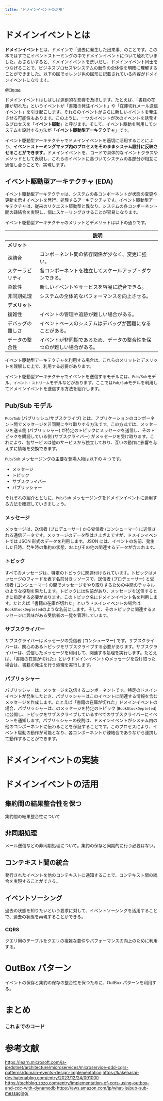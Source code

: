 ```yaml
---
title: 'ドメインイベントの活用'
---
```


# ドメインイベントとは

**ドメインイベント**とは、ドメインで「過去に発生した出来事」のことです。この本ではすでにイベントストーミングの中でドメインイベントについて触れていました。おさらいすると、ドメインイベントを洗いだし、ドメインイベント同士をつなげることで、ビジネスプロセスやシステムの動作の全体像を明確に理解することができました。以下の図でオレンジ色の図形に記載されている内容がドメインイベントになります。

@[figma](https://www.figma.com/file/g04nAogGCGgM62IKXHUSLT/Online-bookstore?type=whiteboard&node-id=843-1791&t=hvtQJVFBGW90SwuN-0)

ドメインイベントはしばしば連鎖的な影響を及ぼします。たとえば、「書籍の在庫が切れた」というイベントが「書籍の発注イベント」や「在庫切れメール送信イベント」を引き起こします。それらのイベントがさらに新しいイベントを発生させる可能性もあります。このように、一つのイベントが次のイベントを誘発するプロセスを「**イベント駆動**」と呼びます。そして、イベント駆動を利用してシステムを設計する方法が「**イベント駆動型アーキテクチャ**」です。

イベント駆動型アーキテクチャでドメインイベントを適切に活用することにより、**イベントストーミングマップ内のプロセスをそのままシステム設計に反映させることができます**。ドメインイベントを、コードで具体的なイベントクラスやメソッドとして表現し、これらのイベントに基づいてシステムの各部分が相互に通信し合うことで、実現します。

## イベント駆動型アーキテクチャ (EDA)

イベント駆動型アーキテクチャは、システムの各コンポーネントが状態の変更や更新を示すイベントを発行、処理するアーキテクチャです。イベント駆動型アーキテクチャは、従来のリクエスト駆動型と異なり、システムの各コンポーネント間の疎結合を実現し、個にスケーリングさせることが容易になります。

イベント駆動型アーキテクチャのメリットとデメリットは以下の通りです。

|                  | 説明                                                                   |
| ---------------- | ---------------------------------------------------------------------- |
| **メリット**     |                                                                        |
| 疎結合           | コンポーネント間の依存関係が少なく、変更に強い。                       |
| スケーラビリティ | 各コンポーネントを独立してスケールアップ・ダウンできる。               |
| 柔軟性           | 新しいイベントやサービスを容易に統合できる。                           |
| 非同期処理       | システムの全体的なパフォーマンスを向上させる。                         |
| **デメリット**   |                                                                        |
| 複雑性           | イベントの管理や追跡が難しい場合がある。                               |
| デバッグの難しさ | イベントベースのシステムはデバッグが困難になることがある。             |
| データの整合性   | イベントが非同期であるため、データの整合性を保つのが難しい場合がある。 |

イベント駆動型アーキテクチャを利用する場合は、これらのメリットとデメリットを理解した上で、利用する必要があります。

イベント駆動型アーキテクチャでイベントを送信するモデルには、`Pub/Sub`モデル、`イベント・ストリーム`モデルなどがあります。ここでは`Pub/Sub`モデルを利用してドメインイベントを送信する方法を紹介します。

## Pub/Sub モデル

`Pub/Sub` (パブリッシュ/サブスクライブ) とは、アプリケーションのコンポーネント間でメッセージを非同期にやり取りする方法です。この方式では、メッセージを送る側 (パブリッシャー) が特定のトピックにメッセージを送信し、そのトピックを購読している側 (サブスクライバー) がメッセージを受け取ります。これにより、各サービスは他のサービスから独立しており、互いの動作に影響を与えずに情報を交換できます。

`Pub/Sub` メッセージングの主要な登場人物は以下の 4 つです。

- メッセージ
- トピック
- サブスクライバー
- パブリッシャー

それぞれの紹介とともに、`Pub/Sub` メッセージングをドメインイベントに適用する方法を確認していきましょう。

### メッセージ

メッセージは、送信者 (プロデューサー) から受信者 (コンシューマー) に送信される通信データです。メッセージのデータ型はさまざまですが、ドメインイベントでは JSON 形式のデータを利用します。JSON には、イベントの名前、発生した日時、発生時の集約の状態、およびその他の関連するデータが含まれます。

### トピック

すべてのメッセージは、特定のトピックに関連付けられています。トピックはメッセージのフィードを表す名前付きリソースで、送信者 (プロデューサー) と受信者 (コンシューマー) の間でメッセージをやり取りするための中間のチャネルのような役割を果たします。トピックには名前があり、メッセージを送信するときに指定する必要があります。このトピック名にドメインイベント名を利用します。たとえば「書籍の在庫が切れた」というドメインイベントの場合は`BookStockDepleted`のような名前にします。そして、そのトピックに関連するメッセージに興味がある受信者の一覧を管理しています。

### サブスクライバー

サブスクライバーはメッセージの受信者 (コンシューマー) です。サブスクライバーは、関心のあるトピックをサブスクライブする必要があります。サブスクライバーは、受信したメッセージを利用して、関連する処理を実行します。たとえば、「書籍の在庫が切れた」というドメインイベントのメッセージを受け取った場合は、書籍の発注を行う処理を実行します。

### パブリッシャー

パブリッシャーは、メッセージを送信するコンポーネントです。特定のドメインイベントが発生したとき、パブリッシャーはこのイベントに関連する情報を含むメッセージを作成します。たとえば「書籍の在庫が切れた」ドメインイベントの場合、パブリッシャーはこのメッセージを特定のトピック (`BookStockDepleted`) に公開し、トピックをサブスクライブしているすべてのサブスクライバーにイベントを通知します。パブリッシャーの役割は、ドメインイベントがシステム内の他のコンポーネントに伝わることを保証することです。このプロセスにより、イベント駆動の動作が可能となり、各コンポーネントが疎結合でありながら連携して動作することができます。

<!-- Pub/Sub メッセージングの実装には、`RabbitMQ`、`Apache Kafka`、`Amazon SNS`、`Azure Service Bus`、`Google Cloud Pub/Sub`などがあります。 -->

# ドメインイベントの実装

# ドメインイベントの活用

## 集約間の結果整合性を保つ

集約間の結果整合性について

## 非同期処理

メール送信などの非同期処理について。集約の保存と同期的に行う必要はない。

## コンテキスト間の統合

発行されたイベントを他のコンテキストに通知することで、コンテキスト間の統合を実現することができる。

## イベントソーシング

過去の状態を知りたいという要求に対して、イベントソーシングを活用することで、過去の状態を再現することができる。

### CQRS

クエリ用のテーブルをクエリの複雑な要件やパフォーマンスの向上のために利用する。

# OutBox パターン

イベントの保存と集約の保存の整合性を保つために、OutBox パターンを利用する。

# まとめ

### これまでのコード

# 参考文献

https://learn.microsoft.com/ja-jp/dotnet/architecture/microservices/microservice-ddd-cqrs-patterns/domain-events-design-implementation
https://kakehashi-dev.hatenablog.com/entry/2023/12/24/091000
https://techblog.zozo.com/entry/implementation-of-cqrs-using-outbox-and-cdc-with-dynamodb
https://aws.amazon.com/jp/what-is/pub-sub-messaging/
